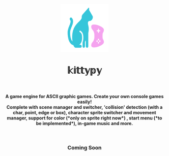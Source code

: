 <p align="center"><img src="kittypy.png" width=150 height=150 /></p>
<h1 align="center">𝕜𝕚𝕥𝕥𝕪𝕡𝕪</h1><br>
<h4 align="center">A game engine for ASCII graphic games. Create your own console games easily!<br>
Complete with scene manager and switcher, 'collision' detection (with a char, point, edge or box), character sprite switcher and movement manager, support for color (*only on sprite right now*) , start menu (*to be implemented*), in-game music and more.</h4><br>
<h3 align="center">Coming Soon</h3>

